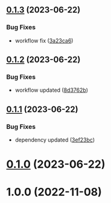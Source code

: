 ## [0.1.3](https://github.com/Emon526/Flutter_PassVault/compare/v0.1.2...v0.1.3) (2023-06-22)


### Bug Fixes

* workflow fix ([3a23ca6](https://github.com/Emon526/Flutter_PassVault/commit/3a23ca6beb2dad6b5d4ecfff0a1a3c9fee27d3fe))



## [0.1.2](https://github.com/Emon526/Flutter_PassVault/compare/v0.1.1...v0.1.2) (2023-06-22)


### Bug Fixes

* workflow updated ([8d3762b](https://github.com/Emon526/Flutter_PassVault/commit/8d3762b8c68fb6e954f2bd79069e8dcfaf352b20))



## [0.1.1](https://github.com/Emon526/Flutter_PassVault/compare/v0.1.0...v0.1.1) (2023-06-22)


### Bug Fixes

* dependency updated ([3ef23bc](https://github.com/Emon526/Flutter_PassVault/commit/3ef23bc66f2436ec6d694f57dd30442199da72bd))



# [0.1.0](https://github.com/Emon526/Flutter_PassVault/compare/v1.0.0...v0.1.0) (2023-06-22)



# 1.0.0 (2022-11-08)



